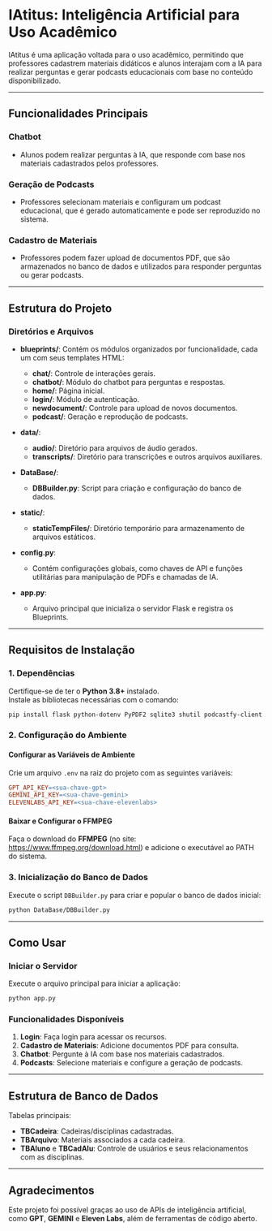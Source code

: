 # IAtitus: Inteligência Artificial para Uso Acadêmico

IAtitus é uma aplicação voltada para o uso acadêmico, permitindo que professores cadastrem materiais didáticos e alunos interajam com a IA para realizar perguntas e gerar podcasts educacionais com base no conteúdo disponibilizado.

---

## Funcionalidades Principais

### Chatbot
- Alunos podem realizar perguntas à IA, que responde com base nos materiais cadastrados pelos professores.

### Geração de Podcasts
- Professores selecionam materiais e configuram um podcast educacional, que é gerado automaticamente e pode ser reproduzido no sistema.

### Cadastro de Materiais
- Professores podem fazer upload de documentos PDF, que são armazenados no banco de dados e utilizados para responder perguntas ou gerar podcasts.

---

## Estrutura do Projeto

### Diretórios e Arquivos

- **blueprints/**: Contém os módulos organizados por funcionalidade, cada um com seus templates HTML:
  - **chat/**: Controle de interações gerais.
  - **chatbot/**: Módulo do chatbot para perguntas e respostas.
  - **home/**: Página inicial.
  - **login/**: Módulo de autenticação.
  - **newdocument/**: Controle para upload de novos documentos.
  - **podcast/**: Geração e reprodução de podcasts.

- **data/**:
  - **audio/**: Diretório para arquivos de áudio gerados.
  - **transcripts/**: Diretório para transcrições e outros arquivos auxiliares.

- **DataBase/**:
  - **DBBuilder.py**: Script para criação e configuração do banco de dados.

- **static/**:
  - **staticTempFiles/**: Diretório temporário para armazenamento de arquivos estáticos.

- **config.py**:
  - Contém configurações globais, como chaves de API e funções utilitárias para manipulação de PDFs e chamadas de IA.

- **app.py**:
  - Arquivo principal que inicializa o servidor Flask e registra os Blueprints.

---

## Requisitos de Instalação

### 1. Dependências

Certifique-se de ter o **Python 3.8+** instalado.  
Instale as bibliotecas necessárias com o comando:

```bash
pip install flask python-dotenv PyPDF2 sqlite3 shutil podcastfy-client
```

### 2. Configuração do Ambiente

#### Configurar as Variáveis de Ambiente

Crie um arquivo `.env` na raiz do projeto com as seguintes variáveis:

```makefile
GPT_API_KEY=<sua-chave-gpt>
GEMINI_API_KEY=<sua-chave-gemini>
ELEVENLABS_API_KEY=<sua-chave-elevenlabs>
```

#### Baixar e Configurar o FFMPEG

Faça o download do **FFMPEG** (no site: https://www.ffmpeg.org/download.html) e adicione o executável ao PATH do sistema.

### 3. Inicialização do Banco de Dados

Execute o script `DBBuilder.py` para criar e popular o banco de dados inicial:

```bash
python DataBase/DBBuilder.py
```

---

## Como Usar

### Iniciar o Servidor

Execute o arquivo principal para iniciar a aplicação:

```bash
python app.py
```

### Funcionalidades Disponíveis

1. **Login**: Faça login para acessar os recursos.  
2. **Cadastro de Materiais**: Adicione documentos PDF para consulta.  
3. **Chatbot**: Pergunte à IA com base nos materiais cadastrados.  
4. **Podcasts**: Selecione materiais e configure a geração de podcasts.

---

## Estrutura de Banco de Dados

Tabelas principais:
- **TBCadeira**: Cadeiras/disciplinas cadastradas.
- **TBArquivo**: Materiais associados a cada cadeira.
- **TBAluno** e **TBCadAlu**: Controle de usuários e seus relacionamentos com as disciplinas.

---

## Agradecimentos

Este projeto foi possível graças ao uso de APIs de inteligência artificial, como **GPT**, **GEMINI** e **Eleven Labs**, além de ferramentas de código aberto.
